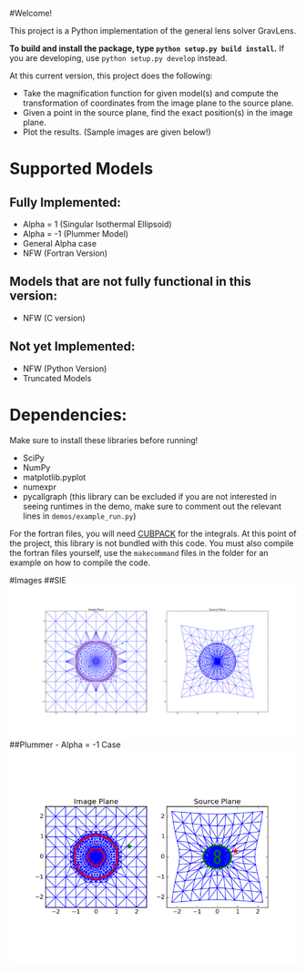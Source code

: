 #Welcome!

This project is a Python implementation of the general lens solver GravLens. 

**To build and install the package, type `python setup.py build install`.**
If you are developing, use `python setup.py develop` instead. 

At this current version, this project does the following:
* Take the magnification function for given model(s) and compute the transformation of coordinates from the image plane to the source plane.
* Given a point in the source plane, find the exact position(s) in the image plane. 
* Plot the results. (Sample images are given below!)

# Supported Models
## Fully Implemented:
* Alpha = 1 (Singular Isothermal Ellipsoid)
* Alpha = -1 (Plummer Model)
* General Alpha case
* NFW (Fortran Version)

## Models that are not fully functional in this version:
* NFW (C version)

## Not yet Implemented:
* NFW (Python Version)
* Truncated Models

# Dependencies:
Make sure to install these libraries before running!

* SciPy
* NumPy
* matplotlib.pyplot
* numexpr
* pycallgraph (this library can be excluded if you are not interested in seeing runtimes in the demo, make sure to comment out the relevant lines in `demos/example_run.py`)

For the fortran files, you will need [CUBPACK](http://people.sc.fsu.edu/~jburkardt/f_src/cubpack/cubpack.html) for the integrals. At this point of the project, this library is not bundled with this code.  You must also compile the fortran files yourself, use the `makecommand` files in the folder for an example on how to compile the code.

#Images
##SIE
![SIE](images/sie_sparse_inner.png "Classic SIE model, spherical symmetry, zero core radius")
##Plummer - Alpha = -1 Case
![Plummer](images/plummer2.png "Plummer model (alpha = -1 model)")

